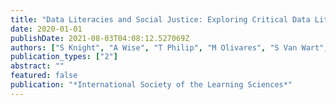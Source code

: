 ```yaml
---
title: "Data Literacies and Social Justice: Exploring Critical Data Literacies through Sociocultural Perspectives"
date: 2020-01-01
publishDate: 2021-08-03T04:08:12.527069Z
authors: ["S Knight", "A Wise", "T Philip", "M Olivares", "S Van Wart", "S Vakil", "J Marshall", " ..."]
publication_types: ["2"]
abstract: ""
featured: false
publication: "*International Society of the Learning Sciences*"
---
```


